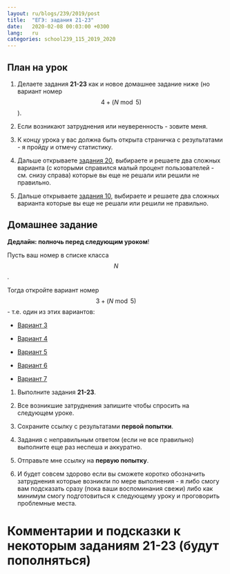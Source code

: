 ```yaml
---
layout: ru/blogs/239/2019/post
title:  "ЕГЭ: задания 21-23"
date:   2020-02-08 00:03:00 +0300
lang:   ru
categories: school239_115_2019_2020
---
```


План на урок
-----

1) Делаете задания **21-23** как и новое домашнее задание ниже (но вариант номер $$4 + (N \bmod 5)$$).

2) Если возникают затруднения или неуверенность - зовите меня.

3) К концу урока у вас должна быть открыта страничка с результатами - я пройду и отмечу статистику.

4) Дальше открываете [задания 20](https://yandex.ru/tutor/subject/tag/problems/?ege_number_id=194&tag_id=19), выбираете и решаете два сложных варианта (с которыми справился малый процент пользователей - см. снизу справа) которые вы еще не решали или решили не правильно.

5) Дальше открываете [задания 10](https://yandex.ru/tutor/subject/tag/problems/?ege_number_id=68&tag_id=19), выбираете и решаете два сложных варианта которые вы еще не решали или решили не правильно.

Домашнее задание
-----

**Дедлайн: полночь перед следующим уроком**!

Пусть ваш номер в списке класса $$N$$.

Тогда откройте вариант номер $$3 + (N \bmod 5)$$ - т.е. один из этих вариантов:

 - [Вариант 3](https://yandex.ru/tutor/subject/variant/?subject_id=6&variant_id=240)
 
 - [Вариант 4](https://yandex.ru/tutor/subject/variant/?subject_id=6&variant_id=241)
 
 - [Вариант 5](https://yandex.ru/tutor/subject/variant/?subject_id=6&variant_id=242)
 
 - [Вариант 6](https://yandex.ru/tutor/subject/variant/?subject_id=6&variant_id=243)
 
 - [Вариант 7](https://yandex.ru/tutor/subject/variant/?subject_id=6&variant_id=353)

1) Выполните задания **21-23**.

2) Все возникшие затруднения запишите чтобы спросить на следующем уроке.

3) Сохраните ссылку с результатами **первой попытки**.

4) Задания с неправильным ответом (если не все правильно) выполните еще раз неспеша и аккуратно.

5) Отправьте мне ссылку на **первую попытку**.
 
6) И будет совсем здорово если вы сможете коротко обозначить затруднения которые возникли по мере выполнения - я либо смогу вам подсказать сразу (пока ваши воспоминания свежи) либо как минимум смогу подготовиться к следующему уроку и проговорить проблемные места.

Комментарии и подсказки к некоторым заданиям 21-23 (будут пополняться)
=====
